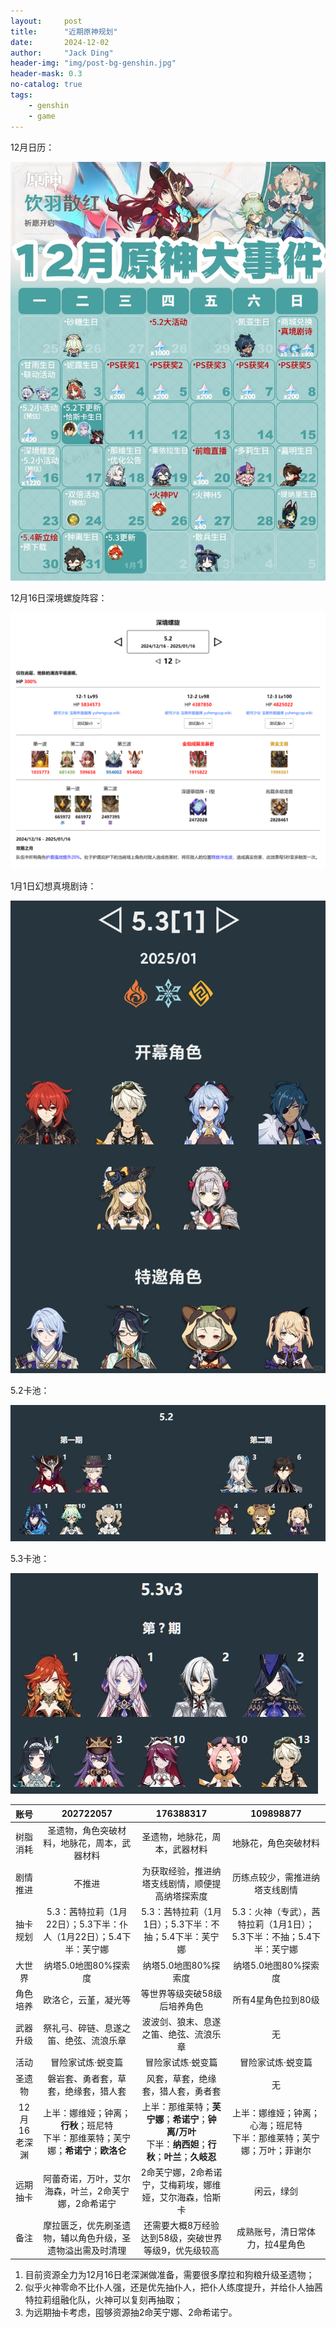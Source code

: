 ```yaml
---
layout:     post
title:      "近期原神规划"
date:       2024-12-02
author:     "Jack Ding"
header-img: "img/post-bg-genshin.jpg"
header-mask: 0.3
no-catalog: true
tags:
    - genshin
    - game
---
```


12月日历：

![原神12月日历](/img/in-post/post-genshin-calender-202412.jpg)

12月16日深境螺旋阵容：

![原神12月16日老深渊阵容](/img/in-post/post-genshin-20241216.jpg)

1月1日幻想真境剧诗：

![原神1月1日新深渊阵容](/img/in-post/post-genshin-20250101.jpg)

5.2卡池：

![原神5.2卡池](/img/in-post/post-genshin-5-2.jpg)

5.3卡池：

![原神5.3卡池](/img/in-post/post-genshin-5-3.jpg)

| 账号     | 202722057                                        | 176388317                                            | 109898877                                                 |
| :--------: | :------------------------------------------------: | :----------------------------------------------------: | :---------------------------------------------------------: |
| 树脂消耗 | 圣遗物，角色突破材料，地脉花，周本，武器材料     | 圣遗物，地脉花，周本，武器材料                       | 地脉花，角色突破材料                                      |
| 剧情推进 | 不推进                                           | 为获取经验，推进纳塔支线剧情，顺便提高纳塔探索度     | 历练点较少，需推进纳塔支线剧情                            |
| 抽卡规划 | 5.3：茜特拉莉（1月22日）；5.3下半：仆人（1月22日）；5.4下半：芙宁娜 | 5.3：茜特拉莉（1月1日）；5.3下半：不抽；5.4下半：芙宁娜 | 5.3：火神（专武），茜特拉莉（1月1日）；5.3下半：不抽；5.4下半：芙宁娜 |
| 大世界   | 纳塔5.0地图80%探索度                             | 纳塔5.0地图80%探索度                                 | 纳塔5.0地图80%探索度                                      |
| 角色培养 | 欧洛仑，云堇，凝光等                             | 等世界等级突破58级后培养角色                       | 所有4星角色拉到80级                                       |
| 武器升级 | 祭礼弓、碎链、息遂之笛、绝弦、流浪乐章 |            波波剑、狼末、息遂之笛、绝弦、流浪乐章            | 无                                                   |
| 活动     | 冒险家试炼·蜕变篇                       | 冒险家试炼·蜕变篇                                | 冒险家试炼·蜕变篇                                     |
| 圣遗物   | 磐岩套、勇者套，草套，绝缘套，猎人套                | 风套，草套，绝缘套，猎人套，勇者套                | 无                                                 |
| 12月16老深渊 | 上半：娜维娅；钟离；**行秋**；班尼特<br>下半：那维莱特；芙宁娜；**希诺宁**；**欧洛仑** | 上半：那维莱特；**芙宁娜**；**希诺宁**；**钟离/万叶**<br/>下半：**纳西妲**；**行秋**；**叶兰**；**久岐忍** | 上半：娜维娅；钟离；心海；班尼特<br/>下半：那维莱特；芙宁娜；万叶；菲谢尔 |
| 远期抽卡 | 阿蕾奇诺，万叶，艾尔海森，叶兰，2命芙宁娜，2命希诺宁 | 2命芙宁娜，2命希诺宁，艾梅莉埃，娜维娅，艾尔海森，恰斯卡 | 闲云，绿剑 |
| 备注     | 摩拉匮乏，优先刷圣遗物，辅以角色升级，圣遗物溢出需及时清理  | 还需要大概8万经验达到58级，突破世界等级9，优先级较高 | 成熟账号，清日常体力，拉4星角色                           |

1. 目前资源全力为12月16日老深渊做准备，需要很多摩拉和狗粮升级圣遗物；
2. 似乎火神零命不比仆人强，还是优先抽仆人，把仆人练度提升，并给仆人抽茜特拉莉组融化队，火神可以复刻再抽取；
3. 为远期抽卡考虑，囤够资源抽2命芙宁娜、2命希诺宁。
